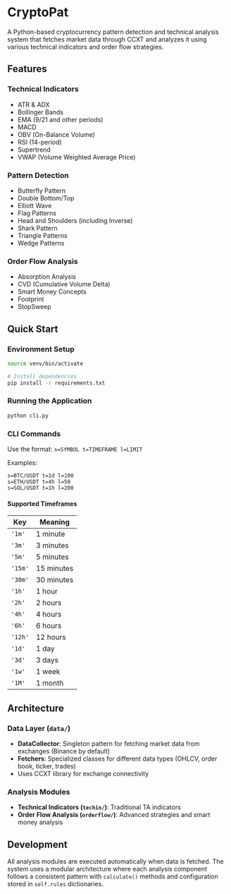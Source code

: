 # CryptoPat

A Python-based cryptocurrency pattern detection and technical analysis system that fetches market data through CCXT and analyzes it using various technical indicators and order flow strategies.

## Features

### Technical Indicators
- ATR & ADX
- Bollinger Bands
- EMA (9/21 and other periods)
- MACD
- OBV (On-Balance Volume)
- RSI (14-period)
- Supertrend
- VWAP (Volume Weighted Average Price)

### Pattern Detection
- Butterfly Pattern
- Double Bottom/Top
- Elliott Wave
- Flag Patterns
- Head and Shoulders (including Inverse)
- Shark Pattern
- Triangle Patterns
- Wedge Patterns

### Order Flow Analysis
- Absorption Analysis
- CVD (Cumulative Volume Delta)
- Smart Money Concepts
- Footprint
- StopSweep

## Quick Start

### Environment Setup
```bash
source venv/bin/activate

# Install dependencies
pip install -r requirements.txt
```

### Running the Application
```bash
python cli.py
```

### CLI Commands
Use the format: `s=SYMBOL t=TIMEFRAME l=LIMIT`

Examples:
```
s=BTC/USDT t=1d l=100
s=ETH/USDT t=4h l=50
s=SOL/USDT t=1h l=200
```

#### Supported Timeframes
| Key     | Meaning    |
| ------- | ---------- |
| `'1m'`  | 1 minute   |
| `'3m'`  | 3 minutes  |
| `'5m'`  | 5 minutes  |
| `'15m'` | 15 minutes |
| `'30m'` | 30 minutes |
| `'1h'`  | 1 hour     |
| `'2h'`  | 2 hours    |
| `'4h'`  | 4 hours    |
| `'6h'`  | 6 hours    |
| `'12h'` | 12 hours   |
| `'1d'`  | 1 day      |
| `'3d'`  | 3 days     |
| `'1w'`  | 1 week     |
| `'1M'`  | 1 month    |

## Architecture

### Data Layer (`data/`)
- **DataCollector**: Singleton pattern for fetching market data from exchanges (Binance by default)
- **Fetchers**: Specialized classes for different data types (OHLCV, order book, ticker, trades)
- Uses CCXT library for exchange connectivity

### Analysis Modules
- **Technical Indicators (`techin/`)**: Traditional TA indicators
- **Order Flow Analysis (`orderflow/`)**: Advanced strategies and smart money analysis

## Development
All analysis modules are executed automatically when data is fetched. The system uses a modular architecture where each analysis component follows a consistent pattern with `calculate()` methods and configuration stored in `self.rules` dictionaries.